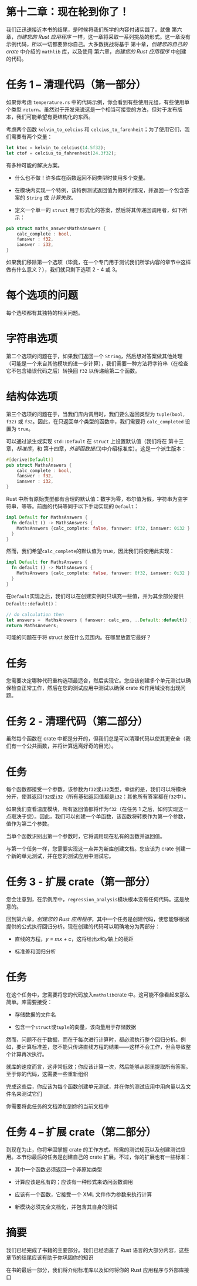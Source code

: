 # 第十二章：现在轮到你了！

我们正迅速接近本书的结尾，是时候将我们所学的内容付诸实践了。就像 第六章，*创建您的 Rust 应用程序* 一样，这一章将采取一系列挑战的形式。这一章没有示例代码，所以一切都要靠你自己。大多数挑战将基于 第十章，*创建您的自己的 crate* 中介绍的 `mathlib` 库，以及使用 第六章，*创建您的 Rust 应用程序* 中创建的代码。

# 任务 1 – 清理代码（第一部分）

如果你考虑 `temperature.rs` 中的代码示例，你会看到有些使用元组，有些使用单个类型 `return`。虽然对于开发来说这是一个相当可接受的方法，但对于发布版本，我们可能希望有更结构化的东西。

考虑两个函数 `kelvin_to_celcius` 和 `celcius_to_farenheit`；为了使用它们，我们需要有两个变量：

```rs
let ktoc = kelvin_to_celcius(14.5f32); 
let ctof = celcius_to_fahrenheit(24.3f32); 
```

有多种可能的解决方案。

+   什么也不做！许多库在函数返回不同类型时使用多个变量。

+   在模块内实现一个特例，该特例测试返回值为假时的情况，并返回一个包含答案的 `String` 或 *计算失败*。

+   定义一个单一的 `struct` 用于形式化的答案，然后将其传递回调用者，如下所示：

```rs
pub struct maths_answersMathsAnswers { 
    calc_complete : bool, 
    fanswer : f32, 
    ianswer : i32, 
}  
```

如果我们移除第一个选项（毕竟，在一个专门用于测试我们所学内容的章节中这样做有什么意义？），我们就只剩下选项 2 - 4 或 3。

# 每个选项的问题

每个选项都有其独特的相关问题。

# 字符串选项

第二个选项的问题在于，如果我们返回一个 `String`，然后想对答案做其他处理（可能是一个来自其他模块的进一步计算），我们需要一种方法将字符串（在检查它不包含错误代码之后）转换回 `f32` 以传递给第二个函数。

# 结构体选项

第三个选项的问题在于，当我们库内调用时，我们要么返回类型为 `tuple(bool, f32)` 或 `f32`。因此，在只返回单个类型的函数中，我们需要将 `calc_completed` 设置为 `true`。

可以通过派生或实现 `std::Default` 在 `struct` 上设置默认值（我们将在 第十三章，*标准库*，和 第十四章，*外部函数接口*)中介绍标准库）。这是一个派生版本：

```rs
#[derive(Default)] 
pub struct MathsAnswers { 
    calc_complete : bool, 
    fanswer : f32, 
    ianswer : i32, 
}  
```

Rust 中所有原始类型都有合理的默认值：数字为零，布尔值为假，字符串为空字符串，等等。前面的代码等同于以下手动实现的 `Default`：

```rs
impl Default for MathsAnswers { 
  fn default () -> MathsAnswers { 
    MathsAnswers {calc_complete: false, fanswer: 0f32, ianswer: 0i32 } 
  } 
} 
```

然而，我们希望`calc_complete`的默认值为 true，因此我们将使用此实现：

```rs
impl Default for MathsAnswers { 
  fn default () -> MathsAnswers { 
    MathsAnswers {calc_complete: false, fanswer: 0f32, ianswer: 0i32 } 
  } 
} 
```

在`Default`实现之后，我们可以在创建实例时只填充一些值，并为其余部分提供`Default::default()`：

```rs
// do calculation then
let answers =  MathsAnswers { fanswer: calc_ans, ..Default::default() }; 
return MathsAnswers; 
```

可能的问题在于将 struct 放在什么范围内。在哪里放置它最好？

# 任务

您需要决定哪种代码重构选项最适合，然后实现它。您应该创建多个单元测试以确保检查正常工作，然后在您的测试应用中测试以确保 crate 和作用域没有出现问题。

# 任务 2 - 清理代码（第二部分）

虽然每个函数在 crate 中都是分开的，但我们总是可以清理代码以使其更安全（我们有一个公共函数，并将计算远离好奇的目光）。

# 任务

每个函数都接受一个参数，该参数为`f32`或`i32`类型，幸运的是，我们可以将模块分开，使其返回`f32`或`i32`（所有基础返回值都是`i32`：其他所有答案都在`f32`中）。

如果我们查看温度模块，所有返回值都将作为`f32`（在任务 1 之后，如何实现这一点取决于您）。因此，我们可以创建一个单函数，该函数将转换作为第一个参数，值作为第二个参数。

当单个函数识别出第一个参数时，它将调用现在私有的函数并返回值。

与第一个任务一样，您需要实现这一点并为新库创建文档。您应该为 crate 创建一个新的单元测试，并在您的测试应用中测试它。

# 任务 3 - 扩展 crate（第一部分）

您会注意到，在示例库中，`regression_analysis`模块根本没有任何代码。这是故意的。

回到第六章，*创建您的 Rust 应用程序*，其中一个任务是创建代码，使您能够根据提供的公式执行回归分析。现在创建的代码可以明确地分为两部分：

+   直线的方程，*y = mx + c*，这将给出*x*和*y*轴上的截距

+   标准差和回归分析

# 任务

在这个任务中，您需要将您的代码放入`mathslib`crate 中。这可能不像看起来那么简单。库需要接受：

+   存储数据的文件名

+   包含一个`struct`或`tuple`的向量，该向量用于存储数据

然而，问题不在于数据，而在于每次进行计算时，都必须执行整个回归分析。例如，要计算标准差，您不能只传递直线方程的结果——这样不会工作，但会导致整个计算再次执行。

就库的速度而言，这非常低效；你应该计算一次，然后能够从那里提取所有答案。至于你的代码，这需要一些重新组织

完成这些后，你应该为每个函数创建单元测试，并在你的测试应用中用向量以及文件名来测试它们

你需要将此任务的文档添加到你的当前文档中

# 任务 4 – 扩展 crate（第二部分）

到现在为止，你将牢固掌握 crate 的工作方式、所需的测试规范以及创建测试应用。本节你最后的任务是创建自己的 crate 扩展。不过，你的扩展也有一些标准：

+   其中一个函数必须返回一个非原始类型

+   计算应该是私有的；应该有一种形式来访问函数调用

+   应该有一个函数，它接受一个 XML 文件作为参数来执行计算

+   新模块必须完全文档化，并包含其自身的测试

# 摘要

我们已经完成了书籍的主要部分。我们已经涵盖了 Rust 语言的大部分内容，这些章节的结尾应该有助于你巩固你的知识

在书的最后一部分，我们将介绍标准库以及如何将你的 Rust 应用程序与外部库接口
